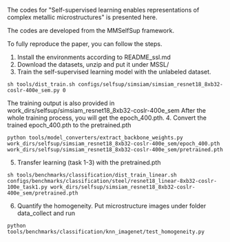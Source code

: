The codes for "Self-supervised learning enables representations of complex metallic microstructures" is presented here.  

The codes are developed from the MMSelfSup framework.

To fully reproduce the paper, you can follow the steps.

1. Install the environments according to README_ssl.md
2. Download the datasets, unzip and put it under MSSL/
3. Train the self-supervised learning model with the unlabeled dataset.
```shell
sh tools/dist_train.sh configs/selfsup/simsiam/simsiam_resnet18_8xb32-coslr-400e_sem.py 0
```
The training output is also provided in work_dirs/selfsup/simsiam_resnet18_8xb32-coslr-400e_sem
After the whole training process, you will get the epoch_400.pth.
4. Convert the trained epoch_400.pth to the pretrained.pth
```shell
python tools/model_converters/extract_backbone_weights.py work_dirs/selfsup/simsiam_resnet18_8xb32-coslr-400e_sem/epoch_400.pth work_dirs/selfsup/simsiam_resnet18_8xb32-coslr-400e_sem/pretrained.pth
```
5. Transfer learning (task 1-3) with the pretrained.pth
```shell
sh tools/benchmarks/classification/dist_train_linear.sh configs/benchmarks/classification/steel/resnet18_linear-8xb32-coslr-100e_task1.py work_dirs/selfsup/simsiam_resnet18_8xb32-coslr-400e_sem/pretrained.pth
```
6. Quantify the homogeneity. Put microstructure images under folder data_collect and run
```shell
python tools/benchmarks/classification/knn_imagenet/test_homogeneity.py
```
